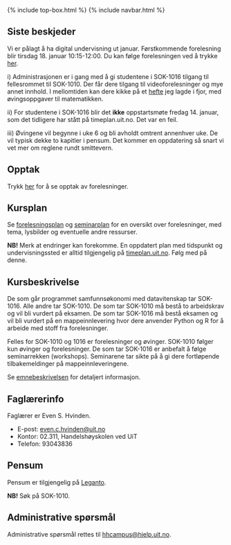 {% include top-box.html %} <!-- Kode for å inkludere boksen på toppen av siden. Se _config.yml for å gjøre endringer. -->
{% include navbar.html %} <!-- Kode for navigasjonsmeny. Se navbar.html for å gjøre endringer. -->
<!-- Gjør endringer under her -->

## Siste beskjeder

Vi er pålagt å ha digital undervisning ut januar. Førstkommende forelesning blir tirsdag 18. januar 10:15-12:00. Du kan følge forelesningen ved å trykke [her](https://uit.zoom.us/j/62106111688?pwd=UDM0OGo1L1dmWHQ1Ky9PTFJHbWJTdz09).  

i)    Administrasjonen er i gang med å gi studentene i SOK-1016 tilgang til fellesrommet til SOK-1010. Der får dere tilgang til videoforelesninger og mye annet innhold. I mellomtiden kan dere kikke på et [hefte](https://www.dropbox.com/s/qlh9vo171ldm4yb/hefte.pdf?dl=0) jeg lagde i fjor, med øvingsoppgaver til matematikken. 

ii)   For studentene i SOK-1016 blir det **ikke** oppstartsmøte fredag 14. januar, som det tidligere har stått på timeplan.uit.no. Det var en feil.   

iii)  Øvingene vil begynne i uke 6 og bli avholdt omtrent annenhver uke. De vil typisk dekke to kapitler i pensum. Det kommer en oppdatering så snart vi vet mer om reglene rundt smittevern. 

## Opptak

Trykk [her](video) for å se opptak av forelesninger. 

## Kursplan
Se [forelesningsplan](forelesningsplan.md) og [seminarplan](seminarplan.md) for en oversikt over forelesninger, med tema, lysbilder og eventuelle andre ressurser. 

**NB!** Merk at endringer kan forekomme. En oppdatert plan med tidspunkt og undervisningssted er alltid tilgjengelig på [timeplan.uit.no](timeplan.uit.no). Følg med på denne.   

## Kursbeskrivelse
De som går programmet samfunnsøkonomi med datavitenskap tar SOK-1016. Alle andre tar SOK-1010. De som tar SOK-1010 må bestå to arbeidskrav og vil bli vurdert på eksamen. De som tar SOK-1016 må bestå eksamen og vil bli vurdert på en mappeinnlevering hvor dere anvender Python og R for å arbeide med stoff fra forelesninger. 

Felles for SOK-1010 og 1016 er forelesninger og øvinger. SOK-1010 følger kun øvinger og forelesninger. De som tar SOK-1016 er anbefalt å følge seminarrekken (workshops). Seminarene tar sikte på å gi dere fortløpende tilbakemeldinger på mappeinnleveringene.  

Se [emnebeskrivelsen](https://uit.no/utdanning/emner/emne/743171/sok-1016) for detaljert informasjon. 

## Faglærerinfo

Faglærer er Even S. Hvinden. 

- E-post: [even.c.hvinden@uit.no](mailto:even.c.hvinden@uit.no)
- Kontor: 02.311, Handelshøyskolen ved UiT
- Telefon: 93043836

## Pensum

Pensum er tilgjengelig på [Leganto](https://bibsys-c.alma.exlibrisgroup.com/leganto/readinglist/searchlists). 

**NB!** Søk på SOK-1010. 

## Administrative spørsmål

Administrative spørsmål rettes til [hhcampus@hjelp.uit.no](mailto:hhcampus@hjelp.uit.no). 
